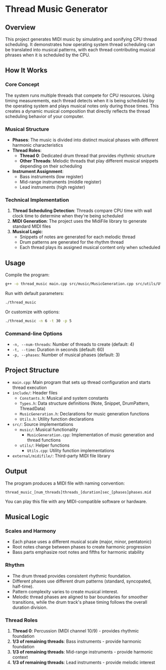 # Thread Music Generator

## Overview
This project generates MIDI music by simulating and sonifying CPU thread scheduling. It demonstrates how operating system thread scheduling can be translated into musical patterns, with each thread contributing musical phrases when it is scheduled by the CPU.

## How It Works

### Core Concept
The system runs multiple threads that compete for CPU resources. Using timing measurements, each thread detects when it is being scheduled by the operating system and plays musical notes only during those times. This creates a dynamic musical composition that directly reflects the thread scheduling behavior of your computer.

### Musical Structure
- **Phases**: The music is divided into distinct musical phases with different harmonic characteristics
- **Thread Roles**:
  - **Thread 0**: Dedicated drum thread that provides rhythmic structure
  - **Other Threads**: Melodic threads that play different musical snippets depending on their scheduling
- **Instrument Assignment**:
  - Bass instruments (low register)
  - Mid-range instruments (middle register)
  - Lead instruments (high register)

### Technical Implementation
1. **Thread Scheduling Detection**: Threads compare CPU time with wall clock time to determine when they're being scheduled
2. **MIDI Generation**: The project uses the MidiFile library to generate standard MIDI files
3. **Musical Logic**: 
   - Snippets of notes are generated for each melodic thread
   - Drum patterns are generated for the rhythm thread
   - Each thread plays its assigned musical content only when scheduled

## Usage

Compile the program:
```bash
g++ -o thread_music main.cpp src/music/MusicGeneration.cpp src/utils/Utils.cpp -Iexternal/midifile/include -Lexternal/midifile/lib -lmidifile
```

Run with default parameters:
```bash
./thread_music
```

Or customize with options:
```bash
./thread_music -n 6 -t 30 -p 5
```

### Command-line Options
- `-n, --num-threads`: Number of threads to create (default: 4)
- `-t, --time`: Duration in seconds (default: 60)
- `-p, --phases`: Number of musical phases (default: 3)

## Project Structure
- `main.cpp`: Main program that sets up thread configuration and starts thread execution
- `include/`: Header files
  - `Constants.h`: Musical and system constants
  - `Types.h`: Data structure definitions (Note, Snippet, DrumPattern, ThreadData)
  - `MusicGeneration.h`: Declarations for music generation functions
  - `Utils.h`: Utility function declarations
- `src/`: Source implementations
  - `music/`: Musical functionality
    - `MusicGeneration.cpp`: Implementation of music generation and thread functions
  - `utils/`: Helper functions
    - `Utils.cpp`: Utility function implementations
- `external/midifile/`: Third-party MIDI file library

## Output
The program produces a MIDI file with naming convention:
```
thread_music_[num_threads]threads_[duration]sec_[phases]phases.mid
```

You can play this file with any MIDI-compatible software or hardware.

## Musical Logic

### Scales and Harmony
- Each phase uses a different musical scale (major, minor, pentatonic)
- Root notes change between phases to create harmonic progression
- Bass parts emphasize root notes and fifths for harmonic stability

### Rhythm
- The drum thread provides consistent rhythmic foundation.
- Different phases use different drum patterns (standard, syncopated, half-time).
- Pattern complexity varies to create musical interest.
- Melodic thread phases are aligned to bar boundaries for smoother transitions, while the drum track's phase timing follows the overall duration division.

### Thread Roles
1. **Thread 0**: Percussion (MIDI channel 10/9) - provides rhythmic foundation
2. **1/3 of remaining threads**: Bass instruments - provide harmonic foundation
3. **1/3 of remaining threads**: Mid-range instruments - provide harmonic context
4. **1/3 of remaining threads**: Lead instruments - provide melodic interest